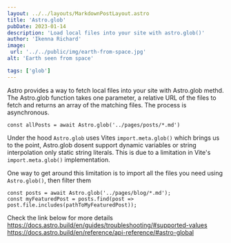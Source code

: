 ```yaml
---
layout: ../../layouts/MarkdownPostLayout.astro
title: 'Astro.glob'
pubDate: 2023-01-14
description: 'Load local files into your site with astro.glob()'
author: 'Ikenna Richard'
image:
 url: '../../public/img/earth-from-space.jpg' 
alt: 'Earth seen from space'

tags: ['glob']
---
```


Astro provides a way to fetch local files into your site with Astro.glob methd. The Astro.glob function takes one parameter, a relative URL of the files to fetch and returns an array of the matching files. The process is asynchronous.

```astro
const allPosts = await Astro.glob('../pages/posts/*.md')
```

Under the hood `Astro.glob` uses Vites `import.meta.glob()` which brings us to the point, Astro.glob dosent support dynamic variables or string interpolation only static string literals. This is due to a limitation in Vite's `import.meta.glob()` implementation. 

One way to get around this limitation is to import all the files you need using `Astro.glob()`, then filter them
```astro
const posts = await Astro.glob('../pages/blog/*.md');
const myFeaturedPost = posts.find(post => post.file.includes(pathToMyFeaturedPost));
```
Check the link below for more details
https://docs.astro.build/en/guides/troubleshooting/#supported-values
https://docs.astro.build/en/reference/api-reference/#astro-global